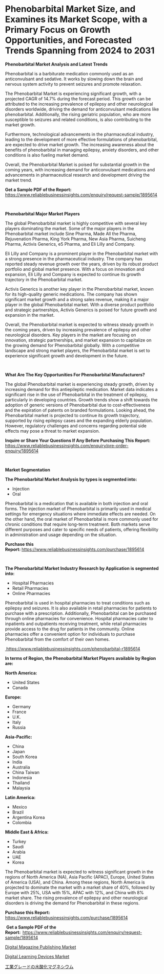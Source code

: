 <p><h1>Phenobarbital Market Size, and Examines its Market Scope, with a Primary Focus on Growth Opportunities, and Forecasted Trends Spanning from 2024 to 2031</h1></p><p><strong>Phenobarbital Market Analysis and Latest Trends</strong></p>
<p><p>Phenobarbital is a barbiturate medication commonly used as an anticonvulsant and sedative. It works by slowing down the brain and nervous system activity to prevent seizures and promote relaxation.</p><p>The Phenobarbital Market is experiencing significant growth, with a projected CAGR of 14.7% during the forecast period. This growth can be attributed to the increasing prevalence of epilepsy and other neurological disorders worldwide, driving the demand for anticonvulsant medications like phenobarbital. Additionally, the rising geriatric population, who are more susceptible to seizures and related conditions, is also contributing to the market growth.</p><p>Furthermore, technological advancements in the pharmaceutical industry, leading to the development of more effective formulations of phenobarbital, are expected to drive market growth. The increasing awareness about the benefits of phenobarbital in managing epilepsy, anxiety disorders, and other conditions is also fueling market demand.</p><p>Overall, the Phenobarbital Market is poised for substantial growth in the coming years, with increasing demand for anticonvulsant medications and advancements in pharmaceutical research and development driving the market trend.</p></p>
<p><strong>Get a Sample PDF of the Report:&nbsp;</strong> <a href="https://www.reliablebusinessinsights.com/enquiry/request-sample/1895614">https://www.reliablebusinessinsights.com/enquiry/request-sample/1895614</a></p>
<p>&nbsp;</p>
<p><strong>Phenobarbital Major Market Players</strong></p>
<p><p>The global Phenobarbital market is highly competitive with several key players dominating the market. Some of the major players in the Phenobarbital market include Sine Pharma, Made All the Pharma, Rejuvenation Pharma, King York Pharma, New Asia Pharma, Suicheng Pharma, Activis Generics, e5 Pharma, and Eli Lilly and Company.</p><p>Eli Lilly and Company is a prominent player in the Phenobarbital market with a strong presence in the pharmaceutical industry. The company has reported steady revenue growth over the years, driven by its robust product portfolio and global market presence. With a focus on innovation and expansion, Eli Lilly and Company is expected to continue its growth trajectory in the Phenobarbital market.</p><p>Activis Generics is another key player in the Phenobarbital market, known for its high-quality generic medications. The company has shown significant market growth and a strong sales revenue, making it a major player in the global Phenobarbital market. With a diverse product portfolio and strategic partnerships, Activis Generics is poised for future growth and expansion in the market.</p><p>Overall, the Phenobarbital market is expected to witness steady growth in the coming years, driven by increasing prevalence of epilepsy and other neurological disorders. Key players in the market are focusing on innovation, strategic partnerships, and market expansion to capitalize on the growing demand for Phenobarbital globally. With a competitive landscape and strong market players, the Phenobarbital market is set to experience significant growth and development in the future.</p></p>
<p>&nbsp;</p>
<p><strong>What Are The Key Opportunities For Phenobarbital Manufacturers?</strong></p>
<p><p>The global Phenobarbital market is experiencing steady growth, driven by increasing demand for this antiepileptic medication. Market data indicates a significant rise in the use of Phenobarbital in the treatment of epilepsy, particularly in developing countries. Growth trends show a shift towards the adoption of generic versions of Phenobarbital due to cost-effectiveness and the expiration of patents on branded formulations. Looking ahead, the Phenobarbital market is projected to continue its growth trajectory, supported by rising epilepsy cases and the expanding elderly population. However, regulatory challenges and concerns regarding potential side effects may pose a threat to market expansion.</p></p>
<p><strong>Inquire or Share Your Questions If Any Before Purchasing This Report:</strong> <a href="https://www.reliablebusinessinsights.com/enquiry/pre-order-enquiry/1895614">https://www.reliablebusinessinsights.com/enquiry/pre-order-enquiry/1895614</a></p>
<p>&nbsp;</p>
<p><strong>Market Segmentation</strong></p>
<p><strong>The Phenobarbital Market Analysis by types is segmented into:</strong></p>
<p><ul><li>Injection</li><li>Oral</li></ul></p>
<p><p>Phenobarbital is a medication that is available in both injection and oral forms. The injection market of Phenobarbital is primarily used in medical settings for emergency situations where immediate effects are needed. On the other hand, the oral market of Phenobarbital is more commonly used for chronic conditions that require long-term treatment. Both markets serve different purposes and cater to specific needs of patients, offering flexibility in administration and usage depending on the situation.</p></p>
<p><strong>Purchase this Report:&nbsp;</strong><a href="https://www.reliablebusinessinsights.com/purchase/1895614">https://www.reliablebusinessinsights.com/purchase/1895614</a></p>
<p>&nbsp;</p>
<p><strong>The Phenobarbital Market Industry Research by Application is segmented into:</strong></p>
<p><ul><li>Hospital Pharmacies</li><li>Retail Pharmacies</li><li>Online Pharmacies</li></ul></p>
<p><p>Phenobarbital is used in hospital pharmacies to treat conditions such as epilepsy and seizures. It is also available in retail pharmacies for patients to purchase with a prescription. Additionally, Phenobarbital can be purchased through online pharmacies for convenience. Hospital pharmacies cater to inpatients and outpatients receiving treatment, while retail pharmacies provide access to the drug for patients in the community. Online pharmacies offer a convenient option for individuals to purchase Phenobarbital from the comfort of their own homes.</p></p>
<p><a href="https://www.reliablebusinessinsights.com/phenobarbital-r1895614">&nbsp;https://www.reliablebusinessinsights.com/phenobarbital-r1895614</a></p>
<p><strong>In terms of Region, the Phenobarbital Market Players available by Region are:</strong></p>
<p>
    <p> <strong> North America: </strong>
        <ul>
            <li>United States</li>
            <li>Canada</li>
        </ul>
        </p> 
    <p> <strong> Europe: </strong>
        <ul>
            <li>Germany</li>
            <li>France</li>
            <li>U.K.</li>
            <li>Italy</li>
            <li>Russia</li>
        </ul>
        </p> 
    <p> <strong> Asia-Pacific: </strong>
        <ul>
            <li>China</li>
            <li>Japan</li>
            <li>South Korea</li>
            <li>India</li>
            <li>Australia</li>
            <li>China Taiwan</li>
            <li>Indonesia</li>
            <li>Thailand</li>
            <li>Malaysia</li>
        </ul>
        </p> 
    <p> <strong> Latin America: </strong>
        <ul>
            <li>Mexico</li>
            <li>Brazil</li>
            <li>Argentina Korea</li>
            <li>Colombia</li>
        </ul>
        </p> 
    <p> <strong> Middle East & Africa: </strong>
        <ul>
            <li>Turkey</li>
            <li>Saudi</li>
            <li>Arabia</li>
            <li>UAE</li>
            <li>Korea</li>
        </ul>
    </p>
    </p>
<p><p>The Phenobarbital market is expected to witness significant growth in the regions of North America (NA), Asia Pacific (APAC), Europe, United States of America (USA), and China. Among these regions, North America is projected to dominate the market with a market share of 40%, followed by Europe with 25%, USA with 15%, APAC with 12%, and China with 8% market share. The rising prevalence of epilepsy and other neurological disorders is driving the demand for Phenobarbital in these regions.</p></p>
<p><strong>Purchase this Report: </strong><a href="https://www.reliablebusinessinsights.com/purchase/1895614">https://www.reliablebusinessinsights.com/purchase/1895614</a></p>
<p>&nbsp;<strong>Get a Sample PDF of the Report:&nbsp;&nbsp;</strong><a href="https://www.reliablebusinessinsights.com/enquiry/request-sample/1895614">https://www.reliablebusinessinsights.com/enquiry/request-sample/1895614</a></p>
<p><strong></strong></p>
<p><p><a href="https://github.com/lylyparadise/Market-Research-Report-List-4/blob/main/digital-magazine-publishing-market.md">Digital Magazine Publishing Market</a></p><p><a href="https://github.com/GroverBarry/Market-Research-Report-List-6/blob/main/digital-learning-devices-market.md">Digital Learning Devices Market</a></p><p><a href="https://github.com/CarlieShields/Market-Research-Report-List-2/blob/main/3797873178839.md">工業グレードの水酸化マグネシウム</a></p></p>